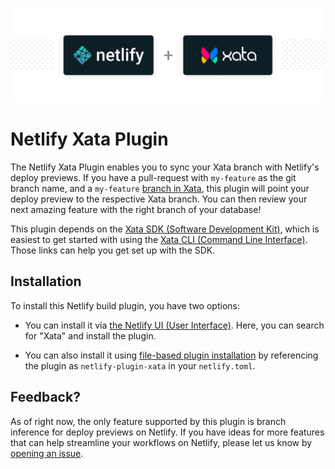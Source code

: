 ![Netlify Xata Plugin](./netlify-xata-plugin.png)

# Netlify Xata Plugin

The Netlify Xata Plugin enables you to sync your Xata branch with Netlify's deploy previews. If you have a pull-request with `my-feature` as the git branch name, and a `my-feature` [branch in Xata](https://docs.xata.io/concepts/branches), this plugin will point your deploy preview to the respective Xata branch. You can then review your next amazing feature with the right branch of your database!

This plugin depends on the [Xata SDK (Software Development Kit)](https://docs.xata.io/sdk/getting-started), which is easiest to get started with using the [Xata CLI (Command Line Interface)](https://docs.xata.io/cli/getting-started). Those links can help you get set up with the SDK.

## Installation

To install this Netlify build plugin, you have two options:

- You can install it via [the Netlify UI (User Interface)](https://docs.netlify.com/configure-builds/build-plugins/#ui-installation). Here, you can search for "Xata" and install the plugin.

- You can also install it using [file-based plugin installation](https://docs.netlify.com/configure-builds/build-plugins/#file-based-installation) by referencing the plugin as `netlify-plugin-xata` in your `netlify.toml`.

## Feedback?

As of right now, the only feature supported by this plugin is branch inference for deploy previews on Netlify. If you have ideas for more features that can help streamline your workflows on Netlify, please let us know by [opening an issue](issues/new). 
